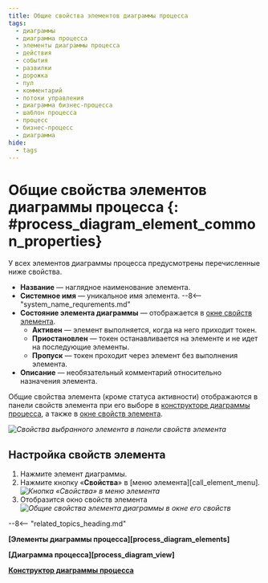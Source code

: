 ```yaml
---
title: Общие свойства элементов диаграммы процесса
tags:
  - диаграммы
  - диаграмма процесса
  - элементы диаграммы процесса
  - действия
  - события
  - развилки
  - дорожка
  - пул
  - комментарий
  - потоки управления
  - диаграмма бизнес-процесса
  - шаблон процесса
  - процесс
  - бизнес-процесс
  - диаграмма
hide:
  - tags
---
```


# Общие свойства элементов диаграммы процесса {: #process_diagram_element_common_properties}

У всех элементов диаграммы процесса предусмотрены перечисленные ниже свойства.

* **Название** — наглядное наименование элемента.
* **Системное имя** — уникальное имя элемента.
--8<-- "system_name_requrements.md"
* **Состояние элемента диаграммы** — отображается в [окне свойств элемента](#настройка-свойств-элемента).
    * **Активен** — элемент выполняется, когда на него приходит токен.
    * **Приостановлен** — токен останавливается на элементе и не идет на последующие элементы.
    * **Пропуск** — токен проходит через элемент без выполнения элемента.
* **Описание** — необязательный комментарий относительно назначения элемента.

Общие свойства элемента (кроме статуса активности) отображаются в панели свойств элемента при его выборе в [конструкторе диаграммы процесса](process_diagram_designer.md), а также в [окне свойств элемента](#настройка-свойств-элемента).

*![Свойства выбранного элемента в панели свойств элемента](process_diagram_element_common_properties_in_properties_panel.png)*

## Настройка свойств элемента

1. Нажмите элемент диаграммы.
2. Нажмите кнопку «**Свойства**» <i class="fa-light fa-gear"></i> в [меню элемента][call_element_menu].
    *![Кнопка «Свойства» в меню элемента](process_diagram_element_common_properties_congigure_button.png)*
3. Отобразится окно свойств элемента
    *![Общие свойства элемента диаграммы в окне его свойств](process_diagram_element_common_properties.png)*

--8<-- "related_topics_heading.md"

**[Элементы диаграммы процесса][process_diagram_elements]**

**[Диаграмма процесса][process_diagram_view]**

**[Конструктор диаграммы процесса](process_diagram_designer.md)**
